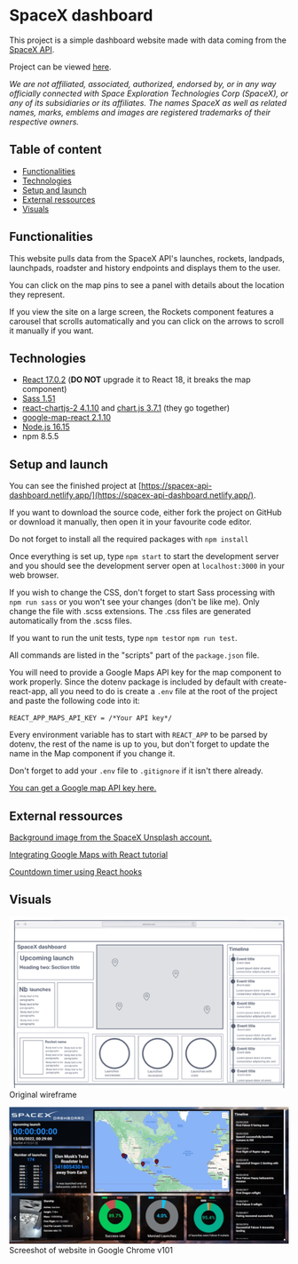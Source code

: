 # SpaceX dashboard

This project is a simple dashboard website made with data coming from the [SpaceX API](https://github.com/r-spacex/SpaceX-API). 

Project can be viewed [here](https://spacex-api-dashboard.netlify.app/).

*We are not affiliated, associated, authorized, endorsed by, or in any way officially connected with Space Exploration Technologies Corp (SpaceX), or any of its subsidiaries or its affiliates. The names SpaceX as well as related names, marks, emblems and images are registered trademarks of their respective owners.*

## Table of content

* [Functionalities](#functionalities)
* [Technologies](#technologies)
* [Setup and launch](#setup-and-launch)
* [External ressources](#external-ressources)
* [Visuals](#visuals)

## Functionalities

This website pulls data from the SpaceX API's launches, rockets, landpads, launchpads, roadster and history endpoints and displays them to the user.

You can click on the map pins to see a panel with details about the location they represent.

If you view the site on a large screen, the Rockets component features a carousel that scrolls automatically and you can click on the arrows to scroll it manually if you want. 

## Technologies

* [React 17.0.2](https://reactjs.org/) (**DO NOT** upgrade it to React 18, it breaks the map component)
* [Sass 1.51](https://sass-lang.com/)
* [react-chartjs-2 4.1.10](https://react-chartjs-2.js.org/) and [chart.js 3.7.1](https://www.chartjs.org/docs/latest/) (they go together)
* [google-map-react 2.1.10](https://www.npmjs.com/package/google-map-react)
* [Node.js 16.15](https://nodejs.org/en/)
* npm 8.5.5

## Setup and launch

You can see the finished project at [https://spacex-api-dashboard.netlify.app/](https://spacex-api-dashboard.netlify.app/).

If you want to download the source code, either fork the project on GitHub or download it manually, then open it in your favourite code editor.

Do not forget to install all the required packages with `npm install`

Once everything is set up, type `npm start` to start the development server and you should see the development server open at `localhost:3000` in your web browser.

If you wish to change the CSS, don't forget to start Sass processing with `npm run sass` or you won't see your changes (don't be like me). Only change the file with .scss extensions. The .css files are generated automatically from the .scss files.

If you want to run the unit tests, type `npm test`or `npm run test`.

All commands are listed in the "scripts" part of the `package.json` file.

You will need to provide a Google Maps API key for the map component to work properly. Since the dotenv package is included by default with create-react-app, all you need to do is create a `.env` file at the root of the project and paste the following code into it: 

```
REACT_APP_MAPS_API_KEY = /*Your API key*/
```

Every environment variable has to start with `REACT_APP` to be parsed by dotenv, the rest of the name is up to you, but don't forget to update the name in the Map component if you change it.

Don't forget to add your `.env` file to `.gitignore` if it isn't there already.

[You can get a Google map API key here.](https://developers.google.com/maps/documentation/javascript/get-api-key)

## External ressources

[Background image from the SpaceX Unsplash account.](https://unsplash.com/photos/uj3hvdfQujI)

[Integrating Google Maps with React tutorial](https://blog.logrocket.com/integrating-google-maps-react/)

[Countdown timer using React hooks](https://blog.greenroots.info/how-to-create-a-countdown-timer-using-react-hooks)

## Visuals

![website wireframe](src/Ressources/canvas.png)
Original wireframe

![websitescreenshot](src/Ressources/Screenshot_1.jpg)
Screeshot of website in Google Chrome v101



